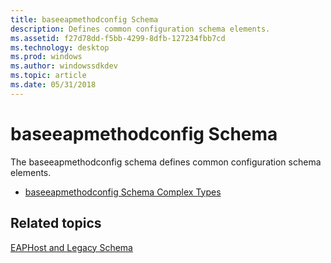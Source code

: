 ```yaml
---
title: baseeapmethodconfig Schema
description: Defines common configuration schema elements.
ms.assetid: f27d78dd-f5bb-4299-8dfb-127234fbb7cd
ms.technology: desktop
ms.prod: windows
ms.author: windowssdkdev
ms.topic: article
ms.date: 05/31/2018
---
```


# baseeapmethodconfig Schema

The baseeapmethodconfig schema defines common configuration schema elements.

-   [baseeapmethodconfig Schema Complex Types](baseeapmethodconfigschema-complex-types.md)

## Related topics

<dl> <dt>

[EAPHost and Legacy Schema](eaphost-schemas.md)
</dt> </dl>

 

 




